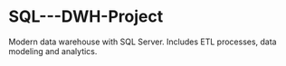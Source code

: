 # SQL---DWH-Project
Modern data warehouse with SQL Server. Includes ETL processes, data modeling and analytics.


